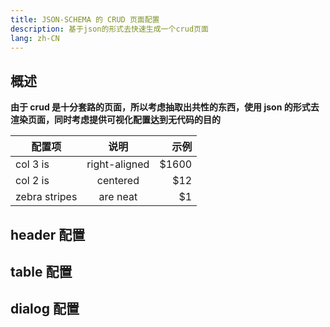 ```yaml
---
title: JSON-SCHEMA 的 CRUD 页面配置
description: 基于json的形式去快速生成一个crud页面
lang: zh-CN
---
```


<!-- [[toc]] -->

## 概述

**由于 crud 是十分套路的页面，所以考虑抽取出共性的东西，使用 json 的形式去渲染页面，同时考虑提供可视化配置达到无代码的目的**

| 配置项        |     说明      |   示例 |
| ------------- | :-----------: | -----: |
| col 3 is      | right-aligned | \$1600 |
| col 2 is      |   centered    |   \$12 |
| zebra stripes |   are neat    |    \$1 |

## header 配置

## table 配置

## dialog 配置
